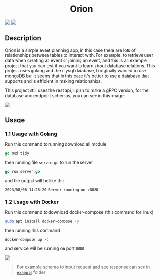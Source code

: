 <h1 align="center">Orion</h1>
<img src="https://cdna.artstation.com/p/assets/images/images/025/789/352/original/pixel-jeff-galaxy-far-far-away.gif?1586928273" />
<img src="https://user-images.githubusercontent.com/73097560/115834477-dbab4500-a447-11eb-908a-139a6edaec5c.gif"></p>


## Description
Orion is a simple event planning app, in this case there are lots of relationships between tables to interact with. For example, to retrieve user data when creating an event or joining an event, and this is an example project that you can test if you want to learn about database relations. This project uses golang and the mysql database, I originally wanted to use mongoDB but it seems that in this case it's better to use a database that supports and is efficient in making relationships.

This project still uses the rest api, I plan to make a gRPC version, for the database and endpoint schemas, you can see in this image: 

<img src="https://media.discordapp.net/attachments/1125397316971528272/1139484058351575090/Blank_diagram_1.png?width=993&height=611" />

## Usage
### 1.1 Usage with Golang
Run this command to running download all module
```go
go mod tidy
```
then running file `server.go` to run the server
```go
go run server.go
```
and the output will be like this
```
2023/08/08 14:26:20 Server running on :8080
```

### 1.2 Usage with Docker 
Run this command to download docker-compose (this command for linux)
```bash
sudo apt install docker-compose -y
```
then running this command
```
docker-compose up -d
```
and service will be running on port `8080`

<img src="https://user-images.githubusercontent.com/73097560/115834477-dbab4500-a447-11eb-908a-139a6edaec5c.gif"></p>

> For example schema to input request and see response can see in [`example`](https://github.com/rulanugrh/orion/tree/master/example) folder